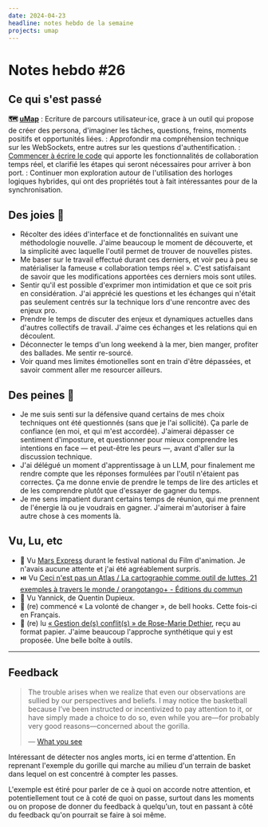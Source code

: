 ```yaml
---
date: 2024-04-23
headline: notes hebdo de la semaine
projects: umap
---
```


# Notes hebdo #26

## Ce qui s'est passé

**🗺️ [uMap](https://umap-projet.org)**
: Ecriture de parcours utilisateur·ice, grace à un outil qui propose de créer des persona, d'imaginer les tâches, questions, freins, moments positifs et opportunités liées.
: Approfondir ma compréhension technique sur les WebSockets, entre autres sur les questions d'authentification.
: [Commencer à écrire le code](https://github.com/umap-project/umap/pull/1754) qui apporte les fonctionnalités de collaboration temps réel, et clarifié les étapes qui seront nécessaires pour arriver à bon port.
: Continuer mon exploration autour de l'utilisation des horloges logiques hybrides, qui ont des propriétés tout à fait intéressantes pour de la synchronisation.

## Des joies 🤗

- Récolter des idées d'interface et de fonctionnalités en suivant une méthodologie nouvelle. J'aime beaucoup le moment de découverte, et la simplicité avec laquelle l'outil permet de trouver de nouvelles pistes.
- Me baser sur le travail effectué durant ces derniers, et voir peu à peu se matérialiser la fameuse « collaboration temps réel ». C'est satisfaisant de savoir que les modifications apportées ces derniers mois sont utiles.
- Sentir qu'il est possible d'exprimer mon intimidation et que ce soit pris en considération. J'ai apprécié les questions et les échanges qui n'était pas seulement centrés sur la technique lors d'une rencontre avec des enjeux pro.
- Prendre le temps de discuter des enjeux et dynamiques actuelles dans d'autres collectifs de travail. J'aime ces échanges et les relations qui en découlent.
- Déconnecter le temps d'un long weekend à la mer, bien manger, profiter des ballades. Me sentir re-sourcé.
- Voir quand mes limites émotionelles sont en train d'être dépassées, et savoir comment aller me resourcer ailleurs.

## Des peines 😬

- Je me suis senti sur la défensive quand certains de mes choix techniques ont été questionnés (sans que je l'ai sollicité). Ça parle de confiance (en moi, et qui m'est accordée). J'aimerai dépasser ce sentiment d'imposture, et questionner pour mieux comprendre les intentions en face — et peut-être les peurs —, avant d'aller sur la discussion technique. 
- J'ai délégué un moment d'apprentissage à un LLM, pour finalement me rendre compte que les réponses formulées par l'outil n'étaient pas correctes. Ça me donne envie de prendre le temps de lire des articles et de les comprendre plutôt que d'essayer de gagner du temps.
- Je me sens impatient durant certains temps de réunion, qui me prennent de l'énergie là ou je voudrais en gagner.  J'aimerai m'autoriser à faire autre chose à ces moments là.

## Vu, Lu, etc

- 🎥 Vu [Mars Express](https://youtu.be/VG0bJHwUR0I) durant le festival national du Film d'animation. Je n'avais aucune attente et j'ai été agréablement surpris.
- ⏯️  Vu [Ceci n'est pas un Atlas / La cartographie comme outil de luttes, 21 exemples à travers le monde / orangotango+ - Éditions du commun](https://www.editionsducommun.org/collections/all/products/ceci-nest-pas-un-atlas-orangotango-nepthys-zwer)
- 🎥 Vu Yannick, de Quentin Dupieux.
- 📘 (re) commencé « La volonté de changer », de bell hooks. Cette fois-ci en Français.
- 📘 (re) lu [« Gestion de(s) conflit(s) » de Rose-Marie Dethier](https://www.cdgai.be/publications/gestion-des-conflits/), reçu au format papier. J'aime beaucoup l'approche synthétique qui y est proposée. Une belle boîte à outils.

---

## Feedback

> The trouble arises when we realize that even our observations are sullied by our perspectives and beliefs. I may notice the basketball because I’ve been instructed or incentivized to pay attention to it, or have simply made a choice to do so, even while you are—for probably very good reasons—concerned about the gorilla.
> 
> — [What you see](https://everythingchanges.us/blog/what-you-see/)

Intéressant de détecter nos angles morts, ici en terme d'attention. En reprenant l'exemple du gorille qui marche au milieu d'un terrain de basket dans lequel on est concentré à compter les passes.

L'exemple est étiré pour parler de ce à quoi on accorde notre attention, et potentiellement tout ce à coté de quoi on passe, surtout dans les moments ou on propose de donner du feedback à quelqu'un, tout en passant à côté du feedback qu'on pourrait se faire à soi même.
